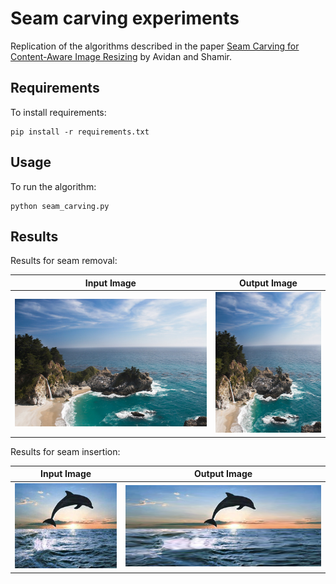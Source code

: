 # Seam carving experiments

Replication of the algorithms described 
in the paper
[Seam Carving for Content-Aware Image Resizing](https://perso.crans.org/frenoy/matlab2012/seamcarving.pdf) 
by Avidan and Shamir.

## Requirements

To install requirements:

```setup
pip install -r requirements.txt
```

## Usage

To run the algorithm:

```run
python seam_carving.py
```

## Results

Results for seam removal:

Input Image            |  Output Image     |
:-------------------------:|:-------------------------:|
![](input/fig5/waterfall.png)  |  ![](output/fig5.png) |

Results for seam insertion:

Input Image             |  Output Image    |
:-------------------------:|:-------------------------:|
![](input/fig8/dolphin.jpg)  |  ![](output/fig8e.png) |